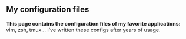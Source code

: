 ## My configuration files
**This page contains the configuration files of my favorite applications:**  
vim, zsh, tmux... I've written these configs after years of usage.
